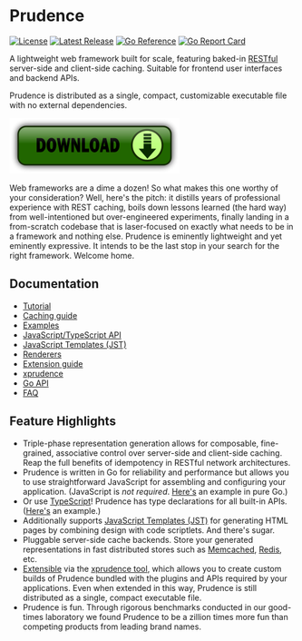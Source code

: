Prudence
========

[![License](https://img.shields.io/badge/License-Apache%202.0-blue.svg)](https://opensource.org/licenses/Apache-2.0)
[![Latest Release](https://img.shields.io/github/release/tliron/prudence.svg)](https://github.com/tliron/prudence/releases/latest)
[![Go Reference](https://pkg.go.dev/badge/github.com/tliron/prudence.svg)](https://pkg.go.dev/github.com/tliron/prudence)
[![Go Report Card](https://goreportcard.com/badge/github.com/tliron/prudence)](https://goreportcard.com/report/github.com/tliron/prudence)

A lightweight web framework built for scale, featuring baked-in
[RESTful](https://www.ics.uci.edu/~fielding/pubs/dissertation/rest_arch_style.htm) server-side and
client-side caching. Suitable for frontend user interfaces and backend APIs.

Prudence is distributed as a single, compact, customizable executable file with no external
dependencies.

[![Download](assets/media/download.png "Download")](https://github.com/tliron/prudence/releases)

Web frameworks are a dime a dozen! So what makes this one worthy of your consideration? Well, here's the
pitch: it distills years of professional experience with REST caching, boils down lessons learned (the hard
way) from well-intentioned but over-engineered experiments, finally landing in a from-scratch codebase that
is laser-focused on exactly what needs to be in a framework and nothing else. Prudence is eminently lightweight
and yet eminently expressive. It intends to be the last stop in your search for the right framework. Welcome
home.


Documentation
-------------

* [Tutorial](TUTORIAL.md)
* [Caching guide](CACHING.md)
* [Examples](examples/README.md)
* [JavaScript/TypeScript API](js/README.md)
* [JavaScript Templates (JST)](jst/README.md)
* [Renderers](render/README.md)
* [Extension guide](platform/README.md)
* [xprudence](xprudence/README.md)
* [Go API](https://pkg.go.dev/github.com/tliron/prudence)
* [FAQ](FAQ.md)


Feature Highlights
------------------

* Triple-phase representation generation allows for composable, fine-grained, associative control
  over server-side and client-side caching. Reap the full benefits of idempotency in RESTful network
  architectures.
* Prudence is written in Go for reliability and performance but allows you to use straightforward
  JavaScript for assembling and configuring your application. (JavaScript is *not required*.
  [Here's](https://github.com/tliron/prudence/tree/main/examples/go/) an example in pure Go.)
* Or use [TypeScript](https://www.typescriptlang.org/)! Prudence has type declarations for all built-in
  APIs. ([Here's](https://github.com/tliron/prudence/tree/main/examples/typescript/) an example.)
* Additionally supports [JavaScript Templates (JST)](jst/README.md) for generating HTML pages by
  combining design with code scriptlets. And there's sugar.
* Pluggable server-side cache backends. Store your generated representations in fast distributed
  stores such as [Memcached](https://memcached.org/), [Redis](https://redis.io/), etc.
* [Extensible](platform/README.md) via the [xprudence tool](xprudence/README.md), which allows you
  to create custom builds of Prudence bundled with the plugins and APIs required by your applications.
  Even when extended in this way, Prudence is still distributed as a single, compact executable file.
* Prudence is fun. Through rigorous benchmarks conducted in our good-times laboratory we found
  Prudence to be a zillion times more fun than competing products from leading brand names.
